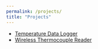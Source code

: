 ```yaml
---
permalink: /projects/
title: "Projects"
---
```

* [Temperature Data Logger](/projects/TemperatureDatalogger/)
* [Wireless Thermocouple Reader](/projects/WirelessThermocoupleReader/)